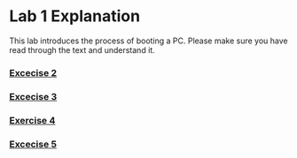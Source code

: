 # Lab 1 Explanation
This lab introduces the process of booting a PC. Please make sure you have read through the text and understand it.

### [Excecise 2](https://github.com/JiananDing0/MIT_6.828/blob/master/lab1/Exercise2.md)

### [Excecise 3](https://github.com/JiananDing0/MIT_6.828/blob/master/lab1/Exercise3.md)

### [Exercise 4](https://github.com/JiananDing0/MIT_6.828/edit/master/lab1/Exercise4)

### [Excecise 5](https://github.com/JiananDing0/MIT_6.828/blob/master/lab1/Exercise5.md)
